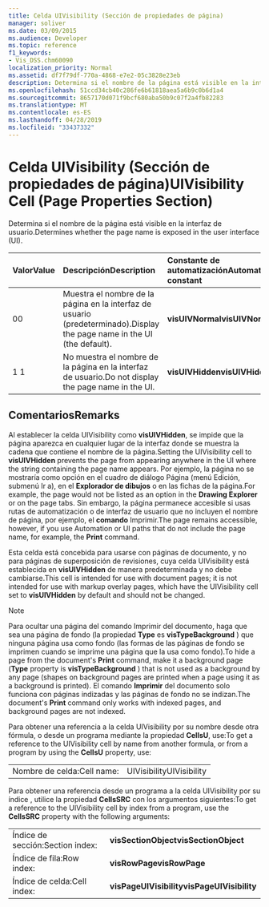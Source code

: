 ```yaml
---
title: Celda UIVisibility (Sección de propiedades de página)
manager: soliver
ms.date: 03/09/2015
ms.audience: Developer
ms.topic: reference
f1_keywords:
- Vis_DSS.chm60090
localization_priority: Normal
ms.assetid: df7f79df-770a-4868-e7e2-05c3828e23eb
description: Determina si el nombre de la página está visible en la interfaz de usuario.
ms.openlocfilehash: 51ccd34cb40c286fe6b61818aea5a6b9c0b6d1a4
ms.sourcegitcommit: 8657170d071f9bcf680aba50b9c07f2a4fb82283
ms.translationtype: MT
ms.contentlocale: es-ES
ms.lasthandoff: 04/28/2019
ms.locfileid: "33437332"
---
```

# <a name="uivisibility-cell-page-properties-section"></a><span data-ttu-id="c19c6-103">Celda UIVisibility (Sección de propiedades de página)</span><span class="sxs-lookup"><span data-stu-id="c19c6-103">UIVisibility Cell (Page Properties Section)</span></span>

<span data-ttu-id="c19c6-104">Determina si el nombre de la página está visible en la interfaz de usuario.</span><span class="sxs-lookup"><span data-stu-id="c19c6-104">Determines whether the page name is exposed in the user interface (UI).</span></span>
  
|<span data-ttu-id="c19c6-105">**Valor**</span><span class="sxs-lookup"><span data-stu-id="c19c6-105">**Value**</span></span>|<span data-ttu-id="c19c6-106">**Descripción**</span><span class="sxs-lookup"><span data-stu-id="c19c6-106">**Description**</span></span>|<span data-ttu-id="c19c6-107">**Constante de automatización**</span><span class="sxs-lookup"><span data-stu-id="c19c6-107">**Automation constant**</span></span>|
|:-----|:-----|:-----|
|<span data-ttu-id="c19c6-108">0</span><span class="sxs-lookup"><span data-stu-id="c19c6-108">0</span></span>  <br/> |<span data-ttu-id="c19c6-109">Muestra el nombre de la página en la interfaz de usuario (predeterminado).</span><span class="sxs-lookup"><span data-stu-id="c19c6-109">Display the page name in the UI (the default).</span></span>  <br/> |<span data-ttu-id="c19c6-110">**visUIVNormal**</span><span class="sxs-lookup"><span data-stu-id="c19c6-110">**visUIVNormal**</span></span> <br/> |
|<span data-ttu-id="c19c6-111">1 </span><span class="sxs-lookup"><span data-stu-id="c19c6-111">1</span></span>  <br/> |<span data-ttu-id="c19c6-112">No muestra el nombre de la página en la interfaz de usuario.</span><span class="sxs-lookup"><span data-stu-id="c19c6-112">Do not display the page name in the UI.</span></span>  <br/> |<span data-ttu-id="c19c6-113">**visUIVHidden**</span><span class="sxs-lookup"><span data-stu-id="c19c6-113">**visUIVHidden**</span></span> <br/> |
   
## <a name="remarks"></a><span data-ttu-id="c19c6-114">Comentarios</span><span class="sxs-lookup"><span data-stu-id="c19c6-114">Remarks</span></span>

<span data-ttu-id="c19c6-115">Al establecer la celda UIVisibility como **visUIVHidden**, se impide que la página aparezca en cualquier lugar de la interfaz donde se muestra la cadena que contiene el nombre de la página.</span><span class="sxs-lookup"><span data-stu-id="c19c6-115">Setting the UIVisibility cell to **visUIVHidden** prevents the page from appearing anywhere in the UI where the string containing the page name appears.</span></span> <span data-ttu-id="c19c6-116">Por ejemplo, la página no se mostraría como opción en el cuadro de diálogo Página (menú Edición, submenú Ir a), en el **Explorador de dibujos** o en las fichas de la página.</span><span class="sxs-lookup"><span data-stu-id="c19c6-116">For example, the page would not be listed as an option in the **Drawing Explorer** or on the page tabs.</span></span> <span data-ttu-id="c19c6-117">Sin embargo, la página permanece accesible si usas rutas de automatización o de interfaz de usuario que no incluyen el nombre de página, por ejemplo, el **comando** Imprimir.</span><span class="sxs-lookup"><span data-stu-id="c19c6-117">The page remains accessible, however, if you use Automation or UI paths that do not include the page name, for example, the **Print** command.</span></span> 
  
 <span data-ttu-id="c19c6-118">Esta celda está concebida para usarse con páginas de documento, y no para páginas de superposición de revisiones, cuya celda UIVisibility está establecida en **visUIVHidden** de manera predeterminada y no debe cambiarse.</span><span class="sxs-lookup"><span data-stu-id="c19c6-118">This cell is intended for use with document pages; it is not intended for use with markup overlay pages, which have the UIVisibility cell set to **visUIVHidden** by default and should not be changed.</span></span> 
  
> [!NOTE]
> <span data-ttu-id="c19c6-119">Para ocultar una página del  comando Imprimir del documento, haga que sea una página de fondo (la propiedad **Type** es **visTypeBackground** ) que ninguna página usa como fondo (las formas de las páginas de fondo se imprimen cuando se imprime una página que la usa como fondo).</span><span class="sxs-lookup"><span data-stu-id="c19c6-119">To hide a page from the document's **Print** command, make it a background page (**Type** property is **visTypeBackground** ) that is not used as a background by any page (shapes on background pages are printed when a page using it as a background is printed).</span></span> <span data-ttu-id="c19c6-120">El comando **Imprimir** del documento solo funciona con páginas indizadas y las páginas de fondo no se indizan.</span><span class="sxs-lookup"><span data-stu-id="c19c6-120">The document's **Print** command only works with indexed pages, and background pages are not indexed.</span></span> 
  
<span data-ttu-id="c19c6-121">Para obtener una referencia a la celda UIVisibility por su nombre desde otra fórmula, o desde un programa mediante la propiedad **CellsU**, use:</span><span class="sxs-lookup"><span data-stu-id="c19c6-121">To get a reference to the UIVisibility cell by name from another formula, or from a program by using the **CellsU** property, use:</span></span> 
  
|||
|:-----|:-----|
|<span data-ttu-id="c19c6-122">Nombre de celda:</span><span class="sxs-lookup"><span data-stu-id="c19c6-122">Cell name:</span></span>  <br/> |<span data-ttu-id="c19c6-123">UIVisibility</span><span class="sxs-lookup"><span data-stu-id="c19c6-123">UIVisibility</span></span>  <br/> |
   
<span data-ttu-id="c19c6-124">Para obtener una referencia desde un programa a la celda UIVisibility por su índice
, utilice la propiedad **CellsSRC** con los argumentos siguientes:</span><span class="sxs-lookup"><span data-stu-id="c19c6-124">To get a reference to the UIVisibility cell by index from a program, use the **CellsSRC** property with the following arguments:</span></span> 
  
|||
|:-----|:-----|
|<span data-ttu-id="c19c6-125">Índice de sección:</span><span class="sxs-lookup"><span data-stu-id="c19c6-125">Section index:</span></span>  <br/> |<span data-ttu-id="c19c6-126">**visSectionObject**</span><span class="sxs-lookup"><span data-stu-id="c19c6-126">**visSectionObject**</span></span> <br/> |
|<span data-ttu-id="c19c6-127">Índice de fila:</span><span class="sxs-lookup"><span data-stu-id="c19c6-127">Row index:</span></span>  <br/> |<span data-ttu-id="c19c6-128">**visRowPage**</span><span class="sxs-lookup"><span data-stu-id="c19c6-128">**visRowPage**</span></span> <br/> |
|<span data-ttu-id="c19c6-129">Índice de celda:</span><span class="sxs-lookup"><span data-stu-id="c19c6-129">Cell index:</span></span>  <br/> |<span data-ttu-id="c19c6-130">**visPageUIVisibility**</span><span class="sxs-lookup"><span data-stu-id="c19c6-130">**visPageUIVisibility**</span></span> <br/> |
   

